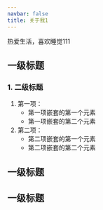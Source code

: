 ```yaml
---
navbar: false
title: 关于我1
---
```


热爱生活，喜欢睡觉111

## 一级标题
### 1. 二级标题
1. 第一项：
    - 第一项嵌套的第一个元素
    - 第一项嵌套的第二个元素
2. 第二项：
    - 第二项嵌套的第一个元素
    - 第二项嵌套的第二个元素
## 一级标题
## 一级标题